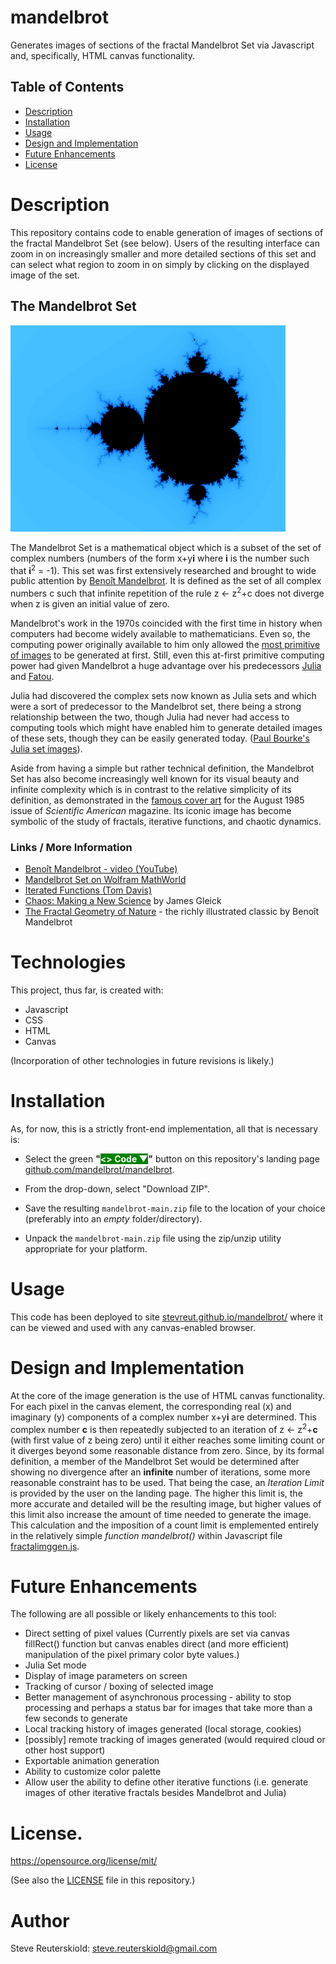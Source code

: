 # mandelbrot
Generates images of sections of the fractal Mandelbrot Set via Javascript and,
specifically, HTML canvas functionality.

## Table of Contents

- [Description](#description)
- [Installation](#installation)
- [Usage](#usage)
- [Design and Implementation](#design-and-implementation)
- [Future Enhancements](#future-enhancements)
- [License](#license)

# Description

This repository contains code to enable generation of images of sections of the
fractal Mandelbrot Set (see below).  Users of the resulting interface can zoom in on 
increasingly smaller and more detailed sections of this set and can select what
region to zoom in on simply by clicking on the displayed image of the set.

## The Mandelbrot Set

![Mandelbrot Set as generated by this software](/images/md/mandelbrot-440.png)

The Mandelbrot Set is a mathematical object which is a subset of the set of complex
numbers (numbers of the form x+y**i** where **i** is the number such that **i**<sup>2</sup> = -1).  This set was first extensively researched and brought to
wide public attention by [Beno&#238;t Mandelbrot](https://en.wikipedia.org/wiki/Benoit_Mandelbrot). It is defined as the set of all complex
numbers c such that infinite repetition of the rule z &#8592; z<sup>2</sup>+c does not diverge when z is given an initial value of zero.

Mandelbrot's work in the 1970s coincided with the first time in history when computers
had become widely available to mathematicians.  Even so, the computing power originally available to him only allowed the [most primitive of images](https://codegolf.stackexchange.com/questions/217537/the-first-published-picture-of-the-mandelbrot-set) to be generated
at first.  Still, even this at-first primitive computing power had given Mandelbrot
a huge advantage over his predecessors [Julia](https://en.wikipedia.org/wiki/Gaston_Julia) and [Fatou](https://en.wikipedia.org/wiki/Pierre_Fatou).

Julia had discovered the complex sets now known as Julia sets and which were a sort of predecessor to the Mandelbrot set, there being a strong relationship between the two,
though Julia had never had access to computing tools which might have enabled him to
generate detailed images of these sets, though they can be easily generated today.  ([Paul Bourke's Julia set images](https://paulbourke.net/fractals/juliaset/)).  

Aside from having a simple but rather technical definition, the Mandelbrot Set has also become increasingly well known for its visual beauty and infinite complexity
which is in contrast to the relative simplicity of its definition, as demonstrated
in the [famous cover art](https://miriam-english.org/files/Dewdney_Mandelbrot/Dewdney_Mandelbrot.html) for the August 1985 issue of *Scientific American* magazine. Its iconic image has become symbolic of the study of fractals, iterative functions, and 
chaotic dynamics.

### Links / More Information

* [Beno&#238;t Mandelbrot - video (YouTube)](https://www.youtube.com/watch?v=daCfbxGmrqM)
* [Mandelbrot Set on Wolfram MathWorld](https://mathworld.wolfram.com/MandelbrotSet.html)
* [Iterated Functions (Tom Davis)](https://mathcircle.berkeley.edu/sites/default/files/archivedocs/2009_2010/lectures/0910lecturespdf/iterated_tom_davis.pdf)
* [Chaos: Making a New Science](https://www.goodreads.com/book/show/64582.Chaos) by James Gleick
* [The Fractal Geometry of Nature](https://www.goodreads.com/book/show/558059.The_Fractal_Geometry_of_Nature) - the richly illustrated classic by Beno&#238;t Mandelbrot

# Technologies

This project, thus far, is created with:

- Javascript
- CSS
- HTML
- Canvas

(Incorporation of other technologies in future revisions is likely.)

# Installation

As, for now, this is a strictly front-end implementation, all that is necessary is:

- Select the green **"<span style="color:#ffffff;background-color:#008000"><> Code ▼</span>"** button on this repository's landing page [github.com/mandelbrot/mandelbrot](https://github.com/stevreut/mandelbrot).

- From the drop-down, select "Download ZIP".

- Save the resulting `mandelbrot-main.zip` file to the location of your choice (preferably into an *empty* folder/directory).

- Unpack the `mandelbrot-main.zip` file using the zip/unzip utility appropriate for your platform.


# Usage

This code has been deployed to site [stevreut.github.io/mandelbrot/](https://stevreut.github.io/mandelbrot/) where it can be viewed and used with any canvas-enabled browser.

# Design and Implementation

At the core of the image generation is the use of HTML canvas functionality.  For each
pixel in the canvas element, the corresponding real (x) and imaginary (y) components of a complex number x+y**i** are determined.  This complex number **c** is then repeatedly
subjected to an iteration of z &#8592; z<sup>2</sup>+**c** (with first value of
z being zero) until it either reaches some limiting count or it diverges beyond some reasonable distance from zero.  Since, by its formal definition, a member of the Mandelbrot Set would be determined after showing no divergence after an **infinite**
number of iterations, some more reasonable constraint has to be used.  That being the case, an *Iteration Limit* is provided by the user on the landing page.  The higher this limit is, the more accurate and detailed will be the resulting image, but higher
values of this limit also increase the amount of time needed to generate the image.  This calculation and the imposition of a count limit is emplemented entirely in the
relatively simple *function mandelbrot()* within Javascript file [fractalimggen.js](scripts/fractalimggen.js).

# Future Enhancements

The following are all possible or likely enhancements to this tool:

* Direct setting of pixel values (Currently pixels are set via canvas fillRect() 
function but canvas enables direct (and more efficient) manipulation of the pixel
primary color byte values.)
* Julia Set mode
* Display of image parameters on screen
* Tracking of cursor / boxing of selected image
* Better management of asynchronous processing - ability to stop processing and
perhaps a status bar for images that take more than a few seconds to generate
* Local tracking history of images generated (local storage, cookies)
* [possibly] remote tracking of images generated (would required cloud or other host support)
* Exportable animation generation
* Ability to customize color palette
* Allow user the ability to define other iterative functions (i.e. generate
images of other iterative fractals besides Mandelbrot and Julia)

# License.

https://opensource.org/license/mit/ 

(See also the [LICENSE](https://github.com/stevreut/js-clock-widgets/blob/main/LICENSE) file in this repository.)

# Author

Steve Reuterskiold: steve.reuterskiold@gmail.com
